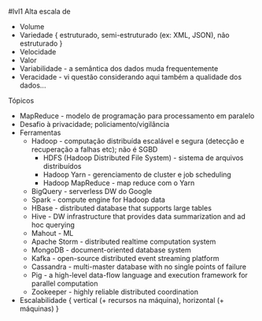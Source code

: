 #lvl1
Alta escala de
* Volume
* Variedade { estruturado, semi-estruturado (ex: XML, JSON), não estruturado }
* Velocidade
* Valor
* Variabilidade - a semântica dos dados muda frequentemente
* Veracidade - vi questão considerando aqui também a qualidade dos dados...


Tópicos
* MapReduce - modelo de programação para processamento em paralelo
* Desafio à privacidade; policiamento/vigilância
* Ferramentas
	* Hadoop - computação distribuída escalável e segura (detecção e recuperação a falhas etc); não é SGBD
		* HDFS (Hadoop Distributed File System) - sistema de arquivos distribuídos
		* Hadoop Yarn - gerenciamento de cluster e job scheduling
		* Hadoop MapReduce - map reduce com o Yarn
	* BigQuery - serverless DW do Google
	* Spark - compute engine for Hadoop data
	* HBase - distributed database that supports large tables
	* Hive - DW infrastructure that provides data summarization and ad hoc querying
	* Mahout - ML 
	* Apache Storm - distributed realtime computation system
	* MongoDB - document-oriented database system
	* Kafka - open-source distributed event streaming platform
	* Cassandra - multi-master database with no single points of failure
	* Pig - a high-level data-flow language and execution framework for parallel computation
	* Zookeeper - highly reliable distributed coordination
* Escalabilidade { vertical (+ recursos na máquina), horizontal (+ máquinas) }